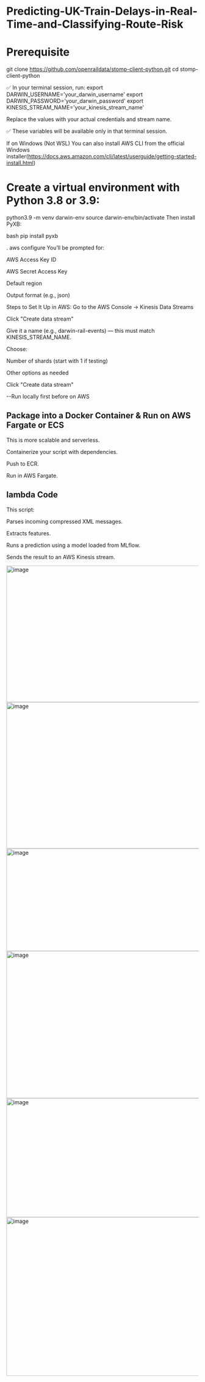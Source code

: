 # Predicting-UK-Train-Delays-in-Real-Time-and-Classifying-Route-Risk


# Prerequisite

git clone https://github.com/openraildata/stomp-client-python.git
cd stomp-client-python

✅ In your terminal session, run:
export DARWIN_USERNAME='your_darwin_username'
export DARWIN_PASSWORD='your_darwin_password'
export KINESIS_STREAM_NAME='your_kinesis_stream_name'

Replace the values with your actual credentials and stream name.

✅ These variables will be available only in that terminal session.

If on Windows (Not WSL)
You can also install AWS CLI from the official Windows installer(https://docs.aws.amazon.com/cli/latest/userguide/getting-started-install.html)

# Create a virtual environment with Python 3.8 or 3.9:
python3.9 -m venv darwin-env
source darwin-env/bin/activate
Then install PyXB:

bash
pip install pyxb

. aws configure
You’ll be prompted for:

AWS Access Key ID

AWS Secret Access Key

Default region

Output format (e.g., json)

Steps to Set It Up in AWS:
Go to the AWS Console
→ Kinesis Data Streams

Click "Create data stream"

Give it a name (e.g., darwin-rail-events) — this must match KINESIS_STREAM_NAME.

Choose:

Number of shards (start with 1 if testing)

Other options as needed

Click "Create data stream"

--Run locally first before on AWS

## Package into a Docker Container & Run on AWS Fargate or ECS
This is more scalable and serverless.

Containerize your script with dependencies.

Push to ECR.

Run in AWS Fargate.

## lambda Code

This script:

Parses incoming compressed XML messages.

Extracts features.

Runs a prediction using a model loaded from MLflow.

Sends the result to an AWS Kinesis stream.


<img width="718" height="357" alt="image" src="https://github.com/user-attachments/assets/fed3fc76-b7a6-44d6-8a4d-d0388c6f56e8" />




<img width="722" height="383" alt="image" src="https://github.com/user-attachments/assets/829c5df7-3722-4cec-9b7a-8900d44f0748" />



<img width="614" height="268" alt="image" src="https://github.com/user-attachments/assets/2d05562f-54c0-4bec-bc90-736dc28b2ff2" />




<img width="932" height="385" alt="image" src="https://github.com/user-attachments/assets/82112785-bf0d-4396-b4d9-eb56b1d504d2" />





<img width="921" height="311" alt="image" src="https://github.com/user-attachments/assets/48614245-b9a2-4de9-bd17-34ace3afe916" />




<img width="806" height="415" alt="image" src="https://github.com/user-attachments/assets/85ab3a9f-fac1-43e2-89f5-47fc8e64ac3d" />






